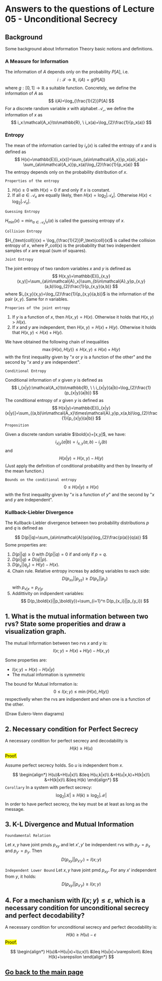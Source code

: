 # Answers to the questions of Lecture 05 - Unconditional Secrecy
## Background
Some background about Information Theory basic notions and definitions.
### A Measure for Information
The information of $A$ depends only on the probability $P[A]$, i.e.
$$
i:\mathcal{F}\to \mathbb{R}, \ i(A)=g(P[A])
$$
where $g:[0,1]\to\mathbb{R}$ a suitable function.
Concretely, we define the information of $A$ as
$$
i(A)=\log_{\frac{1}{2}}P[A]
$$
For a discrete random variable $x$ with alphabet $\mathcal{A_x}$, we define the information of $x$ as
$$
i_x:\mathcal{A_x}\to\mathbb{R}, \ i_x(a)=\log_{2}\frac{1}{p_x(a)}
$$
### Entropy
The mean of the information carried by $i_x(x)$ is called the entropy of $x$ and is defined as
$$
H(x)=\mathbb{E}[i_x(x)]=\sum_{a\in\mathcal{A_x}}p_x(a)i_x(a)= \sum_{a\in\mathcal{A_x}}p_x(a)\log_{2}\frac{1}{p_x(a)}
$$
The entropy depends only on the probability distribution of $x$.

`Properties of the entropy`

1. $H(x)\geq 0$ with $H(x)=0$ if and only if $x$ is constant.
2. If all $a\in\mathcal{A}_x$ are equally likely, then $H(x)=\log_{2}|\mathcal{A}_x|$. Otherwise $H(x)<\log_{2}|\mathcal{A}_x|$.

`Guessing Entropy`

$H_{\min}(x) = \min_{a\in\mathcal{A}_x}i_x(a)$ is called the guessing entropy of $x$.

`Collision Entropy`

$H_{\text{coll}}(x) = \log_{\frac{1}{2}}P_\text{coll}(x)$ is called the collision entropy of $x$, where P_coll(x) is the probability that two independent samples of $x$ are equal (sum of squares).

`Joint Entropy`

The joint entropy of two random variables $x$ and $y$ is defined as
$$
H(x,y)=\mathbb{E}[i_{x,y}(x,y)]=\sum_{a\in\mathcal{A}_x}\sum_{b\in\mathcal{A}_y}p_{x,y}(a,b)\log_{2}\frac{1}{p_{x,y}(a,b)}
$$
where $i_{x,y}(x,y)=\log_{2}\frac{1}{p_{x,y}(a,b)}$ is the information of the pair $(x,y)$. Same for $n$ variables.

`Properies of the joint entropy`
1. If $y$ is a function of $x$, then $H(x,y)=H(x)$. Otherwise it holds that $H(x,y)> H(x)$.
2. If $x$ and $y$ are independent, then $H(x,y)=H(x)+H(y)$. Otherwise it holds that $H(x,y)<H(x)+H(y)$.

We have obtained the following chain of inequalities
$$
\max\{H(x),H(y)\}\leq H(x,y)\leq H(x)+H(y)
$$
with the first inequality given by "$x$ or $y$ is a function of the other" and the second by "$x$ and $y$ are independent".

`Conditional Entropy`

Conditional information of $x$ given $y$ is defined as
$$
i_{x|y}:\mathcal{A_x}\to\mathbb{R}, \ \ i_{x|y}(a|b)=\log_{2}\frac{1}{p_{x|y}(a|b)}
$$
The conditional entropy of $x$ given $y$ is defined as
$$
H(x|y)=\mathbb{E}[i_{x|y}(x|y)]=\sum_{(a,b)\in\mathcal{A_x}\times\mathcal{A}_y}p_x(a,b)\log_{2}\frac{1}{p_{x|y}(a|b)}
$$
`Proposition`

Given a discrete random variable $\bold{x}=[x,y]$, we have:
$$
i_{x|y}(a|b)=i_{x,y}(a,b)-i_y(b)
$$
and
$$
H(x|y)=H(x,y)-H(y)
$$
(Just apply the definition of conditional probability and then by linearity of the mean function.)

`Bounds on the conditional entropy`
$$
0\leq H(x|y)\leq H(x)
$$
with the first inequality given by "$x$ is a function of $y$" and the second by "$x$ and $y$ are independent".

### Kullback-Liebler Divergence

The Kullback-Liebler divergence between two probability distributions $p$ and $q$ is defined as

$$
D(p||q)=\sum_{a\in\mathcal{A}}p(a)\log_{2}\frac{p(a)}{q(a)}
$$
Some properties are:
1. $D(p||q)\geq 0$ with $D(p||q)=0$ if and only if $p=q$.
2. $D(p||q)\neq D(q||p)$.
3. $D(p_x||q_y)=H(y)-H(x)$.
4. Chain rule. Relative entropy increas by adding variables to each side:
$$
D(p_{xv}||p_{yz})\geq D(p_{x}||p_{y})
$$
with $p_{v|x} = p_{z|y}$
5. Addittivity on indipendent variables:
$$
D(p_\bold{x}||p_\bold{y})=\sum_{i=1}^n D(p_{x_i}||p_{y_i})
$$

## 1. What is the mutual information between two rvs? State some properities and draw a visualization graph.
The mutual Information between two rvs $x$ and $y$ is:
$$
I(x;y)=H(x)+H(y)-H(x,y)
$$

Some properties are:
- $I(x;y)=H(x)-H(x|y)$
- The mutual information is symmetric

The bound for Mutual Information is:
$$
0\leq I(x;y)\leq \min\{H(x),H(y)\}
$$
respectivelly when the rvs are indipendent and when one is a function of the other.

(Draw Eulero-Venn diagrams)

## 2. Necessary condition for Perfect Secrecy
A necessary condition for perfect secrecy and decodability is
$$
H(k)\geq H(u)
$$
<mark>Proof.</mark>

Assume perfect secrecy holds. So $u$ is independent from $x$.

$$
\begin{align*}
H(u)&=H(u|x)\\
&\leq H(u,k|x)\\
&=H(u|x,k)+H(k|x)\\
&=H(k|x)\\
&\leq H(k)
\end{align*}
$$
`Corollary`
In a system with perfect secrecy:
$$
\log_2|\mathcal{K}|\geq H(k)\geq \log_2|\mathcal{M}|
$$
In order to have perfect secrecy, the key must be at least as long as the message.

## 3. K-L Divergence and Mutual Information
`Foundamental Relation`

Let $x,y$ have joint pmds $p_{xy}$ and let $x',y'$ be independent rvs with $p_{x'}=p_x$ and $p_{y'}=p_y$. Then
$$
D(p_{xy}||p_{x'y'})=I(x;y)
$$

`Independent Lower Bound`
Let $x,y$ have joint pmd $p_{xy}$. For any $x'$ independent from $y$, it holds:
$$
D(p_{xy}||p_{x'y})\geq I(x;y)
$$

## 4. For a mechanism with $I(x;y)\leq\varepsilon$, which is a necessary condition for unconditional secrecy and perfect decodability?
A necessary condition for unconditional secrecy and perfect decodability is:
$$
H(k)\geq H(u)-\varepsilon
$$
<mark>Proof.</mark>

$$
\begin{align*}
H(u)&=H(u|x)+I(u;x)\\
&\leq H(u|x)+\varepsilon\\
&\leq H(k)+\varepsilon
\end{align*}
$$


## [Go back to the main page](../Possible_Questions.md)